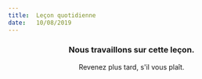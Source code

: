```yaml
---
title:  Leçon quotidienne
date:   10/08/2019
---
```


### <center>Nous travaillons sur cette leçon.</center>
<center>Revenez plus tard, s'il vous plaît.</center>